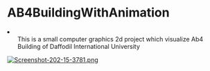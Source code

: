 # AB4BuildingWithAnimation
<li><ul>This is a small computer graphics 2d project which visualize Ab4 Building of Daffodil International University</ul></li>

[![Screenshot-202-15-3781.png](https://i.postimg.cc/WbGjx1bL/Screenshot-202-15-3781.png)](https://postimg.cc/BXndKsKM)
